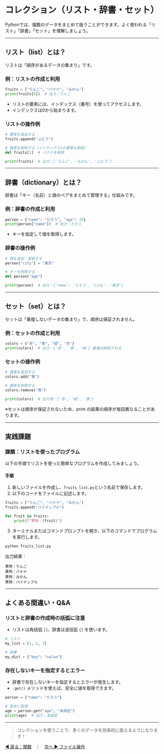 # コレクション（リスト・辞書・セット）

Pythonでは、複数のデータをまとめて扱うことができます。よく使われる「リスト」「辞書」「セット」を理解しましょう。

---

## リスト（list）とは？

リストは「順序があるデータの集まり」です。

### 例：リストの作成と利用

```python
fruits = ["りんご", "バナナ", "みかん"]
print(fruits[0])  # 出力：りんご
```

* リストの要素には、インデックス（番号）を使ってアクセスします。
* インデックスは0から始まります。

### リストの操作例

```python
# 要素を追加する
fruits.append("ぶどう")

# 要素を削除する（インデックス1の要素を削除）
del fruits[1]  # バナナを削除

print(fruits)  # 出力：['りんご', 'みかん', 'ぶどう']
```

---

## 辞書（dictionary）とは？

辞書は「キー（名前）と値のペアをまとめて管理する」仕組みです。

### 例：辞書の作成と利用

```python
person = {"name": "たろう", "age": 25}
print(person["name"])  # 出力：たろう
```

* キーを指定して値を取得します。

### 辞書の操作例

```python
# 値を追加・更新する
person["city"] = "東京"

# キーを削除する
del person["age"]

print(person)  # 出力：{'name': 'たろう', 'city': '東京'}
```

---

## セット（set）とは？

セットは「重複しないデータの集まり」で、順序は保証されません。

### 例：セットの作成と利用

```python
colors = {"赤", "青", "緑", "赤"}
print(colors)  # 出力：{'赤', '青', '緑'} 重複は排除される
```

### セットの操作例

```python
# 要素を追加する
colors.add("黄")

# 要素を削除する
colors.remove("青")

print(colors)  # 出力例：{'赤', '緑', '黄'}
```

※セットは順序が保証されないため、print の結果の順序が毎回異なることがあります。

---

## 実践課題

### 課題：リストを使ったプログラム

以下の手順でリストを使った簡単なプログラムを作成してみましょう。

#### 手順

1. 新しいファイルを作成し、`fruits_list.py`という名前で保存します。
2. 以下のコードをファイルに記述します。

```python
fruits = ["りんご", "バナナ", "みかん"]
fruits.append("パイナップル")

for fruit in fruits:
    print(f"果物：{fruit}")
```

3. ターミナルまたはコマンドプロンプトを開き、以下のコマンドでプログラムを実行します。

```bash
python fruits_list.py
```

出力結果：

```
果物：りんご
果物：バナナ
果物：みかん
果物：パイナップル
```

---

## よくある間違い・Q\&A

### リストと辞書の作成時の括弧に注意

* リストは角括弧 `[]`、辞書は波括弧 `{}` を使います。

```python
# リスト
my_list = [1, 2, 3]

# 辞書
my_dict = {"key": "value"}
```

### 存在しないキーを指定するとエラー

* 辞書で存在しないキーを指定するとエラーが発生します。
* `.get()` メソッドを使えば、安全に値を取得できます。

```python
person = {"name": "たろう"}

# 安全に取得
age = person.get("age", "未設定")
print(age)  # 出力：未設定
```

---

> コレクションを使うことで、多くのデータを効率的に扱えるようになります！

[◀ 戻る：関数](python_basic_func.md)　｜　[次へ ▶ ファイル操作](python_basic_file.md)
